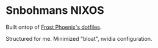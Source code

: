 # Snbohmans NIXOS
Built ontop  of [Frost Phoenix's dotfiles](https://github.com/Frost-Phoenix/nixos-config).

Structured for me. Minimized "bloat", nvidia configuration.
